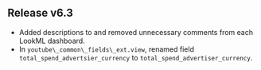 ## Release v6.3

*  Added descriptions to and removed unnecessary comments from each LookML dashboard.
*  In `youtube\_common\_fields\_ext.view`, renamed field `total_spend_advertsier_currency` to `total_spend_advertiser_currency`.
